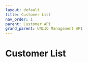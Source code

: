 ```yaml
---
layout: default
title: Customer List
nav_order: 1
parent: Customer API
grand_parent: UNIIQ Management API
---
```


# Customer List